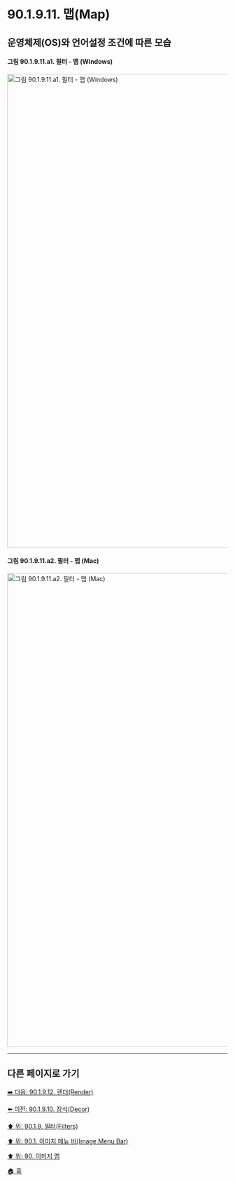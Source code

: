# 90.1.9.11. 맵(Map)
## 운영체제(OS)와 언어설정 조건에 따른 모습
#### 그림 90.1.9.11.a1. 필터 - 맵 (Windows)
<img width="1080" alt="그림 90.1.9.11.a1. 필터 - 맵 (Windows)" environment="Windows 10 GIMP 2.10.36" src="https://github.com/wonder13662/gimp/assets/15767104/04473034-189d-4f7b-9762-af42b55fbbc8">

#### 그림 90.1.9.11.a2. 필터 - 맵 (Mac)
<img width="1080" alt="그림 90.1.9.11.a2. 필터 - 맵 (Mac)" environment="MacOS:Sonoma 14.2.1 GIMP 2.10.36" src="https://github.com/wonder13662/gimp/assets/15767104/90a71c84-6a99-4a01-899c-5041c2c50492">

***

## 다른 페이지로 가기

[➡️ 다음: 90.1.9.12. 렌더(Render)](./90-01-09-12-00-render.md)

[⬅️ 이전: 90.1.9.10. 장식(Decor)](./90-01-09-10-decor.md)

[⬆️ 위: 90.1.9. 필터(Filters)](./90-01-09-00-filters.md)

[⬆️ 위: 90.1. 이미지 메뉴 바(Image Menu Bar)](./90-01-00-image-menu-bar.md)

[⬆️ 위: 90. 이미지 맵](./90-00-image-map.md)

[🏠 홈](./00-home.md)
